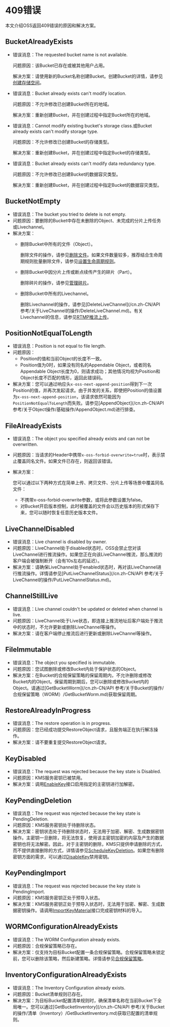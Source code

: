 # 409错误

本文介绍OSS返回409错误的原因和解决方案。

## BucketAlreadyExists

-   错误消息：The requested bucket name is not available.

    问题原因：该Bucket已存在或被其他用户占用。

    解决方案：请使用新的Bucket名称创建Bucket。创建Bucket的详情，请参见[创建存储空间](/cn.zh-CN/快速入门/控制台快速入门/创建存储空间.md)。

-   错误消息：Bucket already exists can't modify location.

    问题原因：不允许修改已创建Bucket所在的地域。

    解决方案：重新创建Bucket，并在创建过程中指定Bucket所在的地域。

-   错误消息：Cannot modify existing bucket's storage class.或Bucket already exists can't modify storage type.

    问题原因：不允许修改已创建Bucket的存储类型。

    解决方案：重新创建Bucket，并在创建过程中指定Bucket的存储类型。

-   错误消息：Bucket already exists can't modify data redundancy type.

    问题原因：不允许修改已创建Bucket的数据容灾类型。

    解决方案：重新创建Bucket，并在创建过程中指定Bucket的数据容灾类型。


## BucketNotEmpty

-   错误消息：The bucket you tried to delete is not empty.
-   问题原因：要删除的Bucket中存在未删除的Object、未完成的分片上传任务或Livechannel。
-   解决方案：
    -   删除Bucket中所有的文件（Object）。

        删除文件的操作，请参见[删除文件](/cn.zh-CN/开发指南/对象/文件（Object）/管理文件/删除文件.md)。如果文件数量较多，推荐结合生命周期规则批量删除文件，请参见[设置生命周期规则](/cn.zh-CN/控制台用户指南/存储空间管理/基础设置/设置生命周期规则.md)。

    -   删除Bucket中因分片上传或断点续传产生的碎片（Part）。

        删除碎片的操作，请参见[管理碎片](/cn.zh-CN/控制台用户指南/文件管理/管理碎片.md)。

    -   删除Bucket中所有的Livechannel。

        删除Livechannel的操作，请参见[DeleteLiveChannel](/cn.zh-CN/API 参考/关于LiveChannel的操作/DeleteLiveChannel.md)。有关Livechannel的信息，请参见[RTMP推流上传](/cn.zh-CN/开发指南/对象/文件（Object）/上传文件（Object）/RTMP推流上传.md)。


## PositionNotEqualToLength

-   错误消息：Position is not equal to file length.
-   问题原因：
    -   Position的值和当前Object的长度不一致。
    -   Position值为0时，如果没有同名的Appendable Object，或者同名Appendable Object长度为0，则请求成功；其他情况均视为Position和Object长度不匹配的情形，返回此错误码。
-   解决方案：您可以通过响应头`x-oss-next-append-position`得到下一次Position的值，并再次发起请求。由于并发的关系，即使把Position的值设置为`x-oss-next-append-position`，该请求依然可能因为`PositionNotEqualToLength`而失败。请参见[AppendObject](/cn.zh-CN/API 参考/关于Object操作/基础操作/AppendObject.md)进行排查。

## FileAlreadyExists

-   错误消息：The object you specified already exists and can not be overwritten.
-   问题原因：当请求的Header中携带`x-oss-forbid-overwrite=true`时，表示禁止覆盖同名文件。如果文件已存在，则返回该错误。
-   解决方案：

    您可以通过以下两种方式在简单上传、拷贝文件、分片上传等场景中覆盖同名文件：

    -   不携带x-oss-forbid-overwrite参数，或将此参数设置为false。
    -   对Bucket开启版本控制，此时被覆盖的文件会以历史版本的形式保存下来，您可以随时恢复任意历史版本文件。

## LiveChannelDisabled

-   错误消息：Live channel is disabled by owner.
-   问题原因：LiveChannel处于disabled状态时，OSS会禁止您对该LiveChannel进行推流操作。如果您正在向该LiveChannel推流，那么推流的客户端会被强制断开（会有10s左右的延迟）。
-   解决方案：请确保LiveChannel处于enabled状态时，再对该LiveChannel进行推流操作。详情请参见[PutLiveChannelStatus](/cn.zh-CN/API 参考/关于LiveChannel的操作/PutLiveChannelStatus.md)。

## ChannelStillLive

-   错误消息：Live channel couldn't be updated or deleted when channel is live.
-   问题原因：LiveChannel处于Live状态，即连接上推流地址后客户端处于推流中的状态时，不允许更新或删除LiveChannel等操作。
-   解决方案：请在客户端停止推流后进行更新或删除LiveChannel等操作。

## FileImmutable

-   错误消息：The object you specified is immutable.
-   问题原因：您试图删除或修改Bucket内处于保护状态的Object。
-   解决方案：在Bucket的合规保留策略的保留周期内，不允许删除或修改Bucket内的Object。保留周期到期后，您可以删除或修改Bucket内的Object。请通过[GetBucketWorm](/cn.zh-CN/API 参考/关于Bucket的操作/合规保留策略（WORM）/GetBucketWorm.md)获取保留周期。

## RestoreAlreadyInProgress

-   错误消息：The restore operation is in progress.
-   问题原因：您已经成功提交RestoreObject请求，且服务端正在执行解冻操作。
-   解决方案：请不要重复提交RestoreObject请求。

## KeyDisabled

-   错误消息：The request was rejected because the key state is Disabled.
-   问题原因：KMS服务密钥已被禁用。
-   解决方案：调用[EnableKey](/cn.zh-CN/API参考/密钥/EnableKey.md)接口启用指定的主密钥进行加解密。

## KeyPendingDeletion

-   错误消息：The request was rejected because the key state is PendingDeletion.
-   问题原因：KMS服务密钥处于待删除状态。
-   解决方案：密钥状态处于待删除状态时，无法用于加密、解密、生成数据密钥操作。主密钥一旦删除，将无法恢复，使用该主密钥加密的内容及产生的数据密钥也将无法解密。因此，对于主密钥的删除，KMS只提供申请删除的方式，而不提供直接删除的方式，详情请参见[ScheduleKeyDeletion](/cn.zh-CN/API参考/密钥/ScheduleKeyDeletion.md)。如果您有删除密钥方面的需求，可以通过[DisableKey](/cn.zh-CN/API参考/密钥/DisableKey.md)禁用密钥。

## KeyPendingImport

-   错误消息：The request was rejected because the key state is PendingImport.
-   问题原因：KMS服务密钥正处于预导入状态。
-   解决方案：KMS服务密钥正处于预导入状态时，无法用于加密、解密、生成数据密钥操作。请调用[ImportKeyMaterial](/cn.zh-CN/API参考/密钥/ImportKeyMaterial.md)接口完成密钥材料的导入。

## WORMConfigurationAlreadyExists

-   错误消息：The WORM Configuration already exists.
-   问题原因：合规保留策略已存在。
-   解决方案：仅支持为目标Bucket配置一条合规保留策略。合规保留策略未锁定前，您可以删除该策略，然后新建策略。详情请参见[合规保留策略](/cn.zh-CN/开发指南/数据安全/合规保留策略.md)。

## InventoryConfigurationAlreadyExists

-   错误消息：The Inventory Configuration already exists.
-   问题原因：Bucket清单规则已存在。
-   解决方案：为目标Bucket配置清单规则时，确保清单名称在当前Bucket下全局唯一。您可以通过[GetBucketInventory](/cn.zh-CN/API 参考/关于Bucket的操作/清单（Inventory）/GetBucketInventory.md)获取已配置的清单规则。

